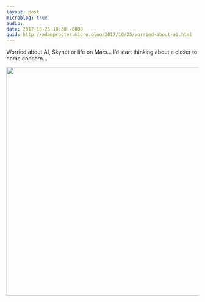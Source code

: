 ```yaml
---
layout: post
microblog: true
audio: 
date: 2017-10-25 10:30 -0000
guid: http://adamprocter.micro.blog/2017/10/25/worried-about-ai.html
---
```

Worried about AI, Skynet or life on Mars... I’d start thinking about a closer to home concern...

<img src="http://discursive.adamprocter.co.uk/uploads/2017/bceee11e22.jpg" width="600" height="600" />
